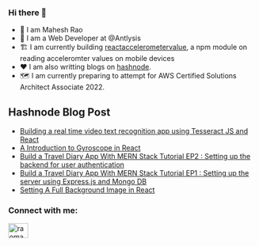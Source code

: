 ### Hi there 👋
- 👀 I am Mahesh Rao
- 👔 I am a Web Developer at @Antlysis
- 🏗️ I am currently building [reactaccelerometervalue](https://www.npmjs.com/package/reactaccelerometervalue), a npm module on reading acceleromter values on mobile devices
- ❤️ I am also writting blogs on [hashnode](https://maheshrao98.hashnode.dev).
- 🗺️ I am currently preparing to attempt for AWS Certified Solutions Architect Associate 2022.

## Hashnode Blog Post
<!-- HASHNODE:START -->
- [Building a real time video text recognition app using Tesseract JS and React](https://maheshlocker.com/building-a-real-time-video-text-recognition-app-using-tesseract-js-and-react)
- [A Introduction to Gyroscope in React](https://maheshlocker.com/a-introduction-to-gyroscope-in-react)
- [Build a Travel Diary App With MERN Stack Tutorial EP2 : Setting up the backend for user authentication](https://maheshlocker.com/build-a-travel-diary-app-with-mern-stack-tutorial-ep2-setting-up-the-backend-for-user-authentication)
- [Build a Travel Diary App With MERN Stack Tutorial EP1 : Setting up the server using Express.js and Mongo DB](https://maheshlocker.com/build-a-travel-diary-app-with-mern-stack-tutorial-ep1-setting-up-the-server-using-expressjs-and-mongo-db)
- [Setting A Full Background Image in React](https://maheshlocker.com/setting-a-full-background-image-in-react)
<!-- HASHNODE:END -->

<h3 align="left">Connect with me:</h3>
<p align="left">
<a href="https://twitter.com/raomahesh98" target="blank"><img align="center" src="https://raw.githubusercontent.com/rahuldkjain/github-profile-readme-generator/master/src/images/icons/Social/twitter.svg" alt="raomahesh98" height="30" width="40" /></a>
</p>

<!--
**maheshrao98/maheshrao98** is a ✨ _special_ ✨ repository because its `README.md` (this file) appears on your GitHub profile.

Here are some ideas to get you started:

- 🔭 I’m currently working on ...
- 🌱 I’m currently learning ...
- 👯 I’m looking to collaborate on ...
- 🤔 I’m looking for help with ...
- 💬 Ask me about ...
- 📫 How to reach me: ...
- 😄 Pronouns: ...
- ⚡ Fun fact: ...
-->
